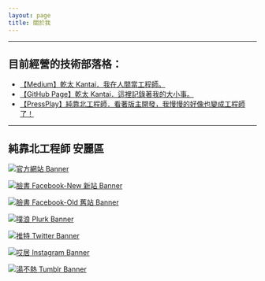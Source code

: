 ```yaml
---
layout: page
title: 關於我
---
```




---

## 目前經營的技術部落格：

- [【Medium】乾太 Kantai．我在人間當工程師。](https://medium.com/@kantai_developer)
- [【GitHub Page】乾太 Kantai．這裡記錄著我的大小事。](https://kantai235.github.io)
- [【PressPlay】純靠北工程師．看著版主開發，我慢慢的好像也變成工程師了！](https://pressplay.cc/kaobei.engineer)

---

## 純靠北工程師 安麗區

[![官方網站 Banner](https://i.imgur.com/Zl6Mrfs.png)](https://kaobei.engineer)

[![臉書 Facebook-New 新站 Banner](https://i.imgur.com/zgwvd6x.png)](https://www.facebook.com/kaobei.engineer)

[![臉書 Facebook-Old 舊站 Banner](https://i.imgur.com/3qOl69x.png)](https://www.facebook.com/init.kobeengineer)

[![噗浪 Plurk Banner](https://i.imgur.com/SFcRaLN.png)](https://www.plurk.com/kaobei_engineer)

[![推特 Twitter Banner](https://i.imgur.com/aPI28fr.png)](https://twitter.com/kaobei_engineer)

[![哎居 Instagram Banner](https://i.imgur.com/6FgkF3R.png)](https://www.instagram.com/kaobei.engineer)

[![湯不熱 Tumblr Banner](https://i.imgur.com/dffwOx9.png)](https://kaobei-engineer.tumblr.com)
